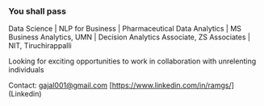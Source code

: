 ### You shall pass

Data Science | NLP for Business | Pharmaceutical Data Analytics | MS Business Analytics, UMN | Decision Analytics Associate, ZS Associates | NIT, Tiruchirappalli

Looking for exciting opportunities to work in collaboration with unrelenting individuals

Contact:
gajal001@gmail.com
[https://www.linkedin.com/in/ramgs/] (Linkedin)

<!--
**DumBiriyani/DumBiriyani** is a ✨ _special_ ✨ repository because its `README.md` (this file) appears on your GitHub profile.

Here are some ideas to get you started:

- 🔭 I’m currently working on ...
- 🌱 I’m currently learning ...
- 👯 I’m looking to collaborate on ...
- 🤔 I’m looking for help with ...
- 💬 Ask me about ...
- 📫 How to reach me: ...
- 😄 Pronouns: ...
- ⚡ Fun fact: ...
-->
